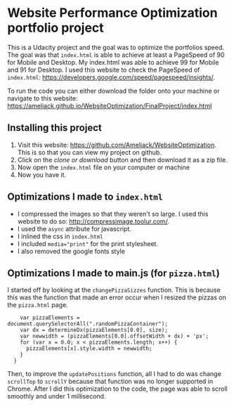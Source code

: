 # Website Performance Optimization portfolio project

This is a Udacity project and the goal was to optimize the portfolios speed. The goal was that ```index.html``` is able to achieve at least a PageSpeed of 90 for Mobile and Desktop. My index.html was able to achieve 99 for Mobile and 91 for Desktop. I used this website to check the PageSpeed of ```index.html```: https://developers.google.com/speed/pagespeed/insights/.

To run the code you can either download the folder onto your machine or navigate to this website: https://ameliack.github.io/WebsiteOptimization/FinalProject/index.html

## Installing this project
1. Visit this website: https://github.com/Ameliack/WebsiteOptimization. This is so that you can view my project on github.
2. Click on the *clone or download* button and then download it as a zip file.
3. Now open the ```index.html``` file on your computer or machine
4. Now you have it.

## Optimizations I made to ```index.html```
* I compressed the images so that they weren't so large. I used this website to do so: http://compressimage.toolur.com/.
* I used the ```async``` attribute for javascript.
* I inlined the css in ```index.html```
* I included ```media="print"``` for the print stylesheet.
* I also removed the google fonts style

## Optimizations I made to main.js (for ```pizza.html```)
I started off by looking at the ```changePizzaSizzes``` function. This is because this was the function that made an error occur when I resized the pizzas on the ```pizza.html``` page.

```  function changePizzaSizes(size) {
    var pizzaElements = document.querySelectorAll(".randomPizzaContainer");
    var dx = determineDx(pizzaElements[0.0], size);
    var newwidth = (pizzaElements[0.0].offsetWidth + dx) + 'px';
    for (var x = 0.0; x < pizzaElements.length; x++) {
      pizzaElements[x].style.width = newwidth;
    }
  }
```
Then, to improve the ```updatePositions``` function, all I had to do was change ```scrollTop``` to ```scrollY``` because that function was no longer supported in Chrome. After I did this optimization to the code, the page was able to scroll smoothly and under 1 millisecond.
